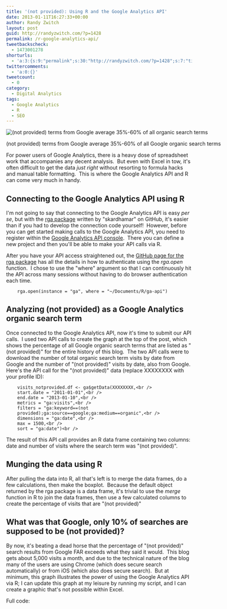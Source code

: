 ```yaml
---
title: '(not provided): Using R and the Google Analytics API'
date: 2013-01-11T16:27:33+00:00
author: Randy Zwitch
layout: post
guid: http://randyzwitch.com/?p=1428
permalink: /r-google-analytics-api/
tweetbackscheck:
  - 1473001278
shorturls:
  - 'a:3:{s:9:"permalink";s:30:"http://randyzwitch.com/?p=1428";s:7:"tinyurl";s:26:"http://tinyurl.com/cadaujl";s:4:"isgd";s:19:"http://is.gd/JN1THR";}'
twittercomments:
  - 'a:0:{}'
tweetcount:
  - 0
category:
  - Digital Analytics
tags:
  - Google Analytics
  - R
  - SEO
---
```

<div id="attachment_1432" style="width: 610px" class="wp-caption aligncenter">
  <img class="size-full wp-image-1432" alt="(not provided) terms from Google average 35%-60% of all organic search terms" src="http://i1.wp.com/randyzwitch.com/wp-content/uploads/2013/01/google-not-provided.png?fit=600%2C331" srcset="http://i1.wp.com/randyzwitch.com/wp-content/uploads/2013/01/google-not-provided.png?w=600 600w, http://i1.wp.com/randyzwitch.com/wp-content/uploads/2013/01/google-not-provided.png?resize=150%2C82 150w, http://i1.wp.com/randyzwitch.com/wp-content/uploads/2013/01/google-not-provided.png?resize=300%2C165 300w, http://i1.wp.com/randyzwitch.com/wp-content/uploads/2013/01/google-not-provided.png?resize=500%2C275 500w" sizes="(max-width: 600px) 100vw, 600px" data-recalc-dims="1" />

  <p class="wp-caption-text">
    (not provided) terms from Google average 35%-60% of all Google organic search terms
  </p>
</div>

For power users of Google Analytics, there is a heavy dose of spreadsheet work that accompanies any decent analysis.  But even with Excel in tow, it's often difficult to get the data _just right_ without resorting to formula hacks and manual table formatting.  This is where the Google Analytics API and R can come very much in handy.



## Connecting to the Google Analytics API using R

I'm not going to say that connecting to the Google Analytics API is easy _per se_, but with the [rga package](http://skardhamar.github.com/rga/ "R Google Analytics API package") written by "skardhamar" on GitHub, it's easier than if you had to develop the connection code yourself!  However, before you can get started making calls to the Google Analytics API, you need to register within the [Google Analytics API console](https://code.google.com/apis/console/ "Google Analytics API console").  There you can define a new project and then you'll be able to make your API calls via R.

After you have your API access straightened out, the [GitHub page for the rga package](http://skardhamar.github.com/rga/ "RGA package instructions") has all the details in how to authenticate using the _rga.open_ function.  I chose to use the "where" argument so that I can continuously hit the API across many sessions without having to do browser authentication each time.

<p style="padding-left: 30px;">
  <code>rga.open(instance = "ga", where = "~/Documents/R/ga-api")</code>
</p>





## Analyzing (not provided) as a Google Analytics organic search term

Once connected to the Google Analytics API, now it's time to submit our API calls.  I used two API calls to create the graph at the top of the post, which shows the percentage of all Google organic search terms that are listed as "(not provided)" for the entire history of this blog.  The two API calls were to download the number of total organic search term visits by date from Google and the number of "(not provided)" visits by date, also from Google.  Here's the API call for the "(not provided)" data (replace XXXXXXXX with your profile ID):

<p style="padding-left: 30px;">
  <code>visits_notprovided.df &lt;- ga$getData(XXXXXXXX,&lt;br />
start.date = "2011-01-01",&lt;br />
end.date = "2013-01-10",&lt;br />
metrics = "ga:visits",&lt;br />
filters = "ga:keyword==(not provided);ga:source==google;ga:medium==organic",&lt;br />
dimensions = "ga:date",&lt;br />
max = 1500,&lt;br />
sort = "ga:date")&lt;br />
</code>
</p>

The result of this API call provides an R data frame containing two columns: date and number of visits where the search term was "(not provided)".

## Munging the data using R

After pulling the data into R, all that's left is to merge the data frames, do a few calculations, then make the boxplot.  Because the default object returned by the rga package is a data frame, it's trivial to use the _merge_ function in R to join the data frames, then use a few calculated columns to create the percentage of visits that are "(not provided)"

## What was that Google, only 10% of searches are supposed to be (not provided)?

By now, it's beating a dead horse that the percentage of "(not provided)" search results from Google FAR exceeds what they said it would.  This blog gets about 5,000 visits a month, and due to the technical nature of the blog many of the users are using Chrome (which does secure search automatically) or from iOS (which also does secure search).  But at minimum, this graph illustrates the power of using the Google Analytics API via R; I can update this graph at my leisure by running my script, and I can create a graphic that's not possible within Excel.

Full code:

